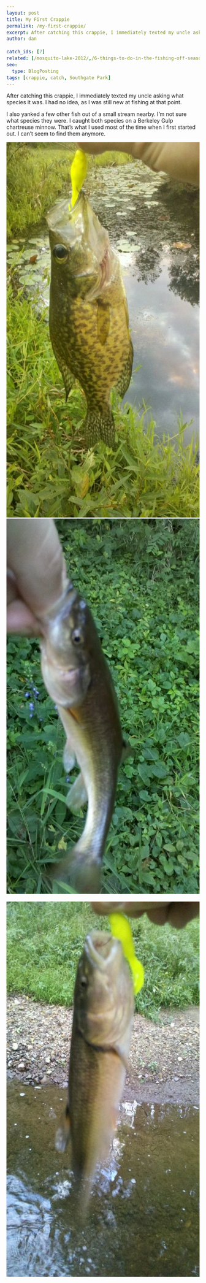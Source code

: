 ```yaml
---
layout: post
title: My First Crappie
permalink: /my-first-crappie/
excerpt: After catching this crappie, I immediately texted my uncle asking what species it was. I had no idea, as I was still new at fishing at that point.
author: dan

catch_ids: [7]
related: [/mosquito-lake-2012/,/6-things-to-do-in-the-fishing-off-season,/reviews/fishbrain-mobile-app,]
seo:
  type: BlogPosting
tags: [crappie, catch, Southgate Park]
---
```

After catching this crappie, I immediately texted my uncle asking what species it was. I had no idea, as I was still new at fishing at that point.

I also yanked a few other fish out of a small stream nearby. I&#8217;m not sure what species they were. I caught both species on a Berkeley Gulp chartreuse minnow. That&#8217;s what I used most of the time when I first started out. I can&#8217;t seem to find them anymore.

<div class='gallery'>
  <div class='gallery-item'>
    <a href="/images/my-first-crappie.webp"><img width="550" height="979" src="/images/my-first-crappie-575x1024.webp" alt="My first Crappie" /></a>
  </div>
  <div class='gallery-item'>
      <a href="/images/a-sucker-fish.webp"><img width="550" height="979" src="/images/a-sucker-fish-575x1024.webp" alt="A sucker fish" /></a>
  </div>
  <br style="clear: both" />
  <div class='gallery-item'>
      <a href="/images/another-sucker-fish.webp"><img width="550" height="979" src="/images/another-sucker-fish-575x1024.webp" alt="Another sucker fish" /></a>
  </div>
  <br style='clear: both' />
</div>

